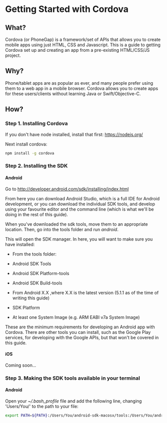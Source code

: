 # Getting Started with Cordova

## What?
Cordova (or PhoneGap) is a framework/set of APIs that allows you to create mobile apps using just HTML, CSS and Javascript. This is a guide to getting Cordova set up and creating an app from a pre-existing HTML/CSS/JS project.

## Why?
Phone/tablet apps are as popular as ever, and many people prefer using them to a web app in a mobile browser. Cordova allows you to create apps for these users/clients without learning Java or Swift/Objective-C.

## How?
### Step 1. Installing Cordova
If you don't have node installed, install that first: https://nodejs.org/

Next install cordova: 
``` bash
npm install -g cordova
```

### Step 2. Installing the SDK
#### Android
Go to http://developer.android.com/sdk/installing/index.html

From here you can download Android Studio, which is a full IDE for Android development, or you can download the individual SDK tools, and develop using your favourite editor and the command line (which is what we'll be doing in the rest of this guide).

When you've downloaded the sdk tools, move them to an appropriate location. Then, go into the tools folder and run _android_.

This will open the SDK manager. In here, you will want to make sure you have installed:
* From the tools folder:
 * Android SDK Tools
 * Android SDK Platform-tools
 * Android SDK Build-tools

* From Android X.X ,where X.X is the latest version (5.1.1 as of the time of writing this guide)
 * SDK Platform
 * At least one System Image (e.g. ARM EABI v7a System Image)

These are the minimum requirements for developing an Android app with Cordova. There are other tools you can install, such as the Google Play services, for developing with the Google APIs, but that won't be covered in this guide.

#### iOS
Coming soon...

### Step 3. Making the SDK tools available in your terminal
#### Android
Open your _~/.bash_profile_ file and add the following line, changing 'Users/You/' to the path to your file:
``` bash
export PATH=${PATH}:/Users/You/android-sdk-macosx/tools:/Users/You/android-sdk-macosx/platform-tools
``` 
